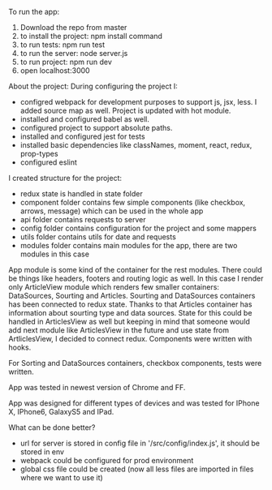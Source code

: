 To run the app:
1. Download the repo from master
2. to install the project: npm install command
3. to run tests: npm run test
5. to run the server: node server.js
6. to run project: npm run dev
7. open localhost:3000

About the project:
During configuring the project I:
- configred webpack for development purposes to support js, jsx, less. I added source map as well. Project is updated with hot module.
- installed and configured babel as well.
- configured project to support absolute paths.
- installed and configured jest for tests
- installed basic dependencies like classNames, moment, react, redux, prop-types
- configured eslint

I created structure for the project:
- redux state is handled in state folder
- component folder contains few simple components (like checkbox, arrows, message) which can be used in the whole app
- api folder contains requests to server
- config folder contains configuration for the project and some mappers
- utils folder contains utils for date and requests
- modules folder contains main modules for the app, there are two modules in this case

App module is some kind of the container for the rest modules. There could be things like headers, footers and routing logic as well.
In this case I render only ArticleView module which renders few smaller containers: DataSources, Sourting and Articles.
Sourting and DataSources containers has been connected to redux state. Thanks to that Articles container has information about sourting type
and data sources. State for this could be handled in ArticlesView as well but keeping in mind that someone would add next module like ArticlesView
in the future and use state from ArtliclesView, I decided to connect redux.
Components were written with hooks.

For Sorting and DataSources containers, checkbox components, tests were written. 

App was tested in newest version of Chrome and FF.

App was designed for different types of devices and was tested for IPhone X, IPhone6, GalaxyS5 and IPad.

What can be done better?
- url for server is stored in config file in '/src/config/index.js', it should be stored in env
- webpack could be configured for prod environment
- global css file could be created (now all less files are imported in files where we want to use it)
